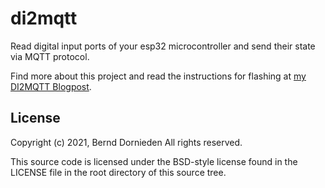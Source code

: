 # di2mqtt
Read digital input ports of your esp32 microcontroller and send their state via MQTT protocol.

Find more about this project and read the instructions for flashing at [my DI2MQTT Blogpost](https://smartpassivehouse.com/blog/di2mqtt_software/).

## License
Copyright (c) 2021, Bernd Dornieden
All rights reserved.

This source code is licensed under the BSD-style license found in the
LICENSE file in the root directory of this source tree. 
